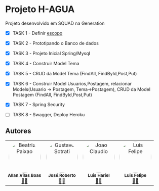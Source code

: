 # Projeto H-AGUA


Projeto desenvolvido em SQUAD na Generation

- [x] TASK 1 - Definir <a href="https://github.com/luisfsm/Projeto_Integrador/tree/master/Documentacao">escopo</a>
- [x] TASK 2 - Prototipando o Banco de dados
- [x] TASK 3 - Projeto Inicial Spring/Mysql
- [x] TASK 4 - Construir Model Tema
- [X] TASK 5 - CRUD da Model Tema (FindAll, FindById,Post,Put)
- [X] TASK 6 - Construir Model Usuarios,Postagem, relacionar Models(Usuario -> Postagem, Tema->Postagem), CRUD da Model Postagem (FindAll, FindById,Post,Put)
- [X] TASK 7 -  Spring Security
- [ ] TASK 8 - Swagger, Deploy Heroku



## Autores

<table>
  <tr>
    <td align="center"><a href="https://github.com/ALANVILASBOAS"><img style="border-radius: 50%;" src="https://avatars.githubusercontent.com/u/84108226?v=4" width="100px;" alt="Beatriz Paixao"/><br /><sub><b>Allan Vilas Boas</b></sub> <br>👨‍🚀 </a><br/></td>
    <td align="center"><a href="https://github.com/JoseRobertoNVieira"><img style="border-radius: 50%;" src="https://avatars.githubusercontent.com/u/88985775?v=4" width="100px;" alt="Gustavo Sotrati"/><br /><sub><b>José Roberto </b></sub> <br>👨‍🚀 </a><br/></td> 
    <td align="center"><a href="https://github.com/Luis2k21"><img style="border-radius: 50%;" src="https://avatars.githubusercontent.com/u/88985150?v=4" width="100px;" alt="Joao Claudio"/><br /><sub><b>Luis Hariel </b></sub> <br>👨‍🚀 </a><br/></td> 
    <td align="center"><a href="https://github.com/luisfsm"><img style="border-radius: 50%;" src="https://avatars.githubusercontent.com/u/42703204?v=4" width="100px;" alt="Luis Felipe"/><br /><sub><b>Luis Felipe </b></sub> <br>👨‍🚀 </a><br/></td> 
  </tr>
</table>
